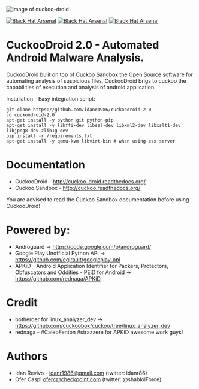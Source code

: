 ![Image of cuckoo-droid](https://github.com/idanr1986/cuckoo-droid/blob/master/documentation/book/src/_images/logo/cuckoo.png?raw=true)

[![Black Hat Arsenal](https://www.toolswatch.org/badges/arsenal/2015.svg)]( https://www.blackhat.com/us-15/arsenal.html)
[![Black Hat Arsenal](https://www.toolswatch.org/badges/arsenal/2016.svg)]( https://www.blackhat.com/us-16/arsenal.html)
[![Black Hat Arsenal](https://github.com/toolswatch/badges/blob/master/arsenal/2017.svg)]( https://www.blackhat.com/us-17/arsenal.html)

CuckooDroid 2.0 - Automated Android Malware Analysis.
=================================================
CuckooDroid bulit on top of Cuckoo Sandbox the Open Source software for automating analysis of suspicious files, CuckooDroid brigs to cuckoo the capabilities of execution and analysis of android application.

Installation - Easy integration script:

    git clone https://github.com/idanr1986/cuckoodroid-2.0
    cd cuckoodroid-2.0
    apt-get install -y python git python-pip
    apt-get install -y libffi-dev libssl-dev libxml2-dev libxslt1-dev libjpeg8-dev zlib1g-dev
    pip install -r /requirements.txt
    apt-get install -y qemu-kvm libvirt-bin # when using esx server
    

Documentation
=============
- CuckooDroid - http://cuckoo-droid.readthedocs.org/
- Cuckoo Sandbox - http://cuckoo.readthedocs.org/

You are advised to read the Cuckoo Sandbox documentation before using CuckooDroid!

Powered by:
===========
- Androguard -> https://code.google.com/p/androguard/
- Google Play Unofficial Python API -> https://github.com/egirault/googleplay-api
- APKiD - Android Application Identifier for Packers, Protectors, Obfuscators and Oddities - PEiD for Android -> https://github.com/rednaga/APKiD

Credit 
======
- botherder for linux_analyzer_dev -> https://github.com/cuckoobox/cuckoo/tree/linux_analyzer_dev
- rednaga - #CalebFenton #strazzere for APKiD awesome work guys!

Authors
=======
- Idan Revivo - idanr1986@gmail.com (twitter: idanr86)
- Ofer Caspi oferc@checkpoint.com (twitter: @shablolForce)
